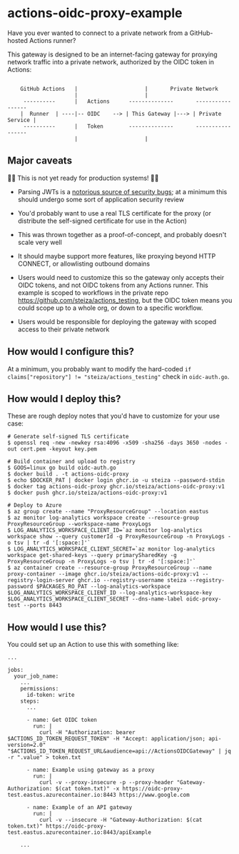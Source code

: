 # actions-oidc-proxy-example

Have you ever wanted to connect to a private network from a GitHub-hosted Actions runner?

This gateway is designed to be an internet-facing gateway for proxying network traffic into a private network, authorized by the OIDC token in Actions:

```

    GitHub Actions   |                     |       Private Network
                     |                     |
     ----------      |   Actions      --------------       -----------------
    |  Runner  | ----|-- OIDC    --> | This Gateway |---> | Private Service |
     ----------      |   Token        --------------       -----------------
                     |                     |

```

## Major caveats

🚨🚨 This is not yet ready for production systems! 🚨🚨

- Parsing JWTs is a [notorious source of security bugs](https://auth0.com/blog/critical-vulnerabilities-in-json-web-token-libraries/); at a minimum this should undergo some sort of application security review

- You'd probably want to use a real TLS certificate for the proxy (or distribute the self-signed certificate for use in the Action)

- This was thrown together as a proof-of-concept, and probably doesn't scale very well

- It should maybe support more features, like proxying beyond HTTP CONNECT, or allowlisting outbound domains

- Users would need to customize this so the gateway only accepts their OIDC tokens, and not OIDC tokens from any Actions runner. This example is scoped to workflows in the private repo https://github.com/steiza/actions_testing, but the OIDC token means you could scope up to a whole org, or down to a specific workflow.

- Users would be responsible for deploying the gateway with scoped access to their private network

## How would I configure this?

At a minimum, you probably want to modify the hard-coded `if claims["repository"] != "steiza/actions_testing"` check in `oidc-auth.go`.

## How would I deploy this?

These are rough deploy notes that you'd have to customize for your use case:

```
# Generate self-signed TLS certificate
$ openssl req -new -newkey rsa:4096 -x509 -sha256 -days 3650 -nodes -out cert.pem -keyout key.pem

# Build container and upload to registry
$ GOOS=linux go build oidc-auth.go
$ docker build . -t actions-oidc-proxy
$ echo $DOCKER_PAT | docker login ghcr.io -u steiza --password-stdin
$ docker tag actions-oidc-proxy ghcr.io/steiza/actions-oidc-proxy:v1
$ docker push ghcr.io/steiza/actions-oidc-proxy:v1

# Deploy to Azure
$ az group create --name "ProxyResourceGroup" --location eastus
$ az monitor log-analytics workspace create --resource-group ProxyResourceGroup --workspace-name ProxyLogs
$ LOG_ANALYTICS_WORKSPACE_CLIENT_ID=`az monitor log-analytics workspace show --query customerId -g ProxyResourceGroup -n ProxyLogs -o tsv | tr -d '[:space:]'`
$ LOG_ANALYTICS_WORKSPACE_CLIENT_SECRET=`az monitor log-analytics workspace get-shared-keys --query primarySharedKey -g ProxyResourceGroup -n ProxyLogs -o tsv | tr -d '[:space:]'`
$ az container create --resource-group ProxyResourceGroup --name proxy-container --image ghcr.io/steiza/actions-oidc-proxy:v1 --registry-login-server ghcr.io --registry-username steiza --registry-password $PACKAGES_RO_PAT --log-analytics-workspace $LOG_ANALYTICS_WORKSPACE_CLIENT_ID --log-analytics-workspace-key $LOG_ANALYTICS_WORKSPACE_CLIENT_SECRET --dns-name-label oidc-proxy-test --ports 8443
```

## How would I use this?

You could set up an Action to use this with something like:

```
...

jobs:
  your_job_name:
    ...
    permissions:
      id-token: write
    steps:
      ...

      - name: Get OIDC token
        run: |
          curl -H "Authorization: bearer $ACTIONS_ID_TOKEN_REQUEST_TOKEN" -H "Accept: application/json; api-version=2.0" "$ACTIONS_ID_TOKEN_REQUEST_URL&audience=api://ActionsOIDCGateway" | jq -r ".value" > token.txt

      - name: Example using gateway as a proxy
        run: |
          curl -v --proxy-insecure -p --proxy-header "Gateway-Authorization: $(cat token.txt)" -x https://oidc-proxy-test.eastus.azurecontainer.io:8443 https://www.google.com

      - name: Example of an API gateway
        run: |
          curl -v --insecure -H "Gateway-Authorization: $(cat token.txt)" https://oidc-proxy-test.eastus.azurecontainer.io:8443/apiExample

    ...
```
